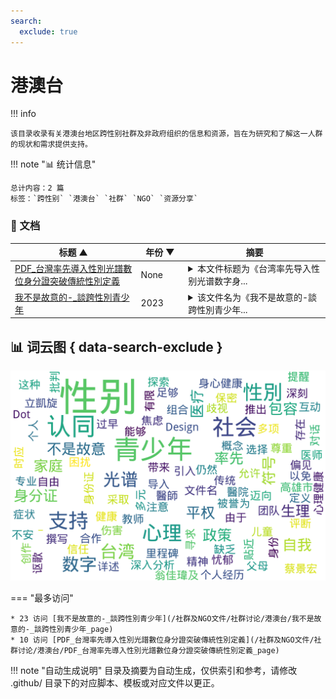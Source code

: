 ```yaml
---
search:
  exclude: true
---
```


# 港澳台


!!! info

    该目录收录有关港澳台地区跨性别社群及非政府组织的信息和资源，旨在为研究和了解这一人群的现状和需求提供支持。



!!! note "📊 统计信息"

    总计内容：2 篇
    标签：`跨性别` `港澳台` `社群` `NGO` `资源分享`



### 📄 文档

<table>
<thead><tr>
<th style="width: 40%" data-sortable="true" data-sort-direction="asc" data-sort-type="text">标题 ▲</th>
<th style="width: 15%" data-sortable="true" data-sort-direction="desc" data-sort-type="year">年份 ▼</th>
<th style="width: 45%">摘要</th>
</tr></thead>
<tbody>
<tr data-name="PDF_台灣率先導入性別光譜數位身分證突破傳統性別定義" data-year="None" data-date="2024-11-07 19:10:17">
                <td><a href="PDF_台灣率先導入性別光譜數位身分證突破傳統性別定義_page" class="md-button">PDF_台灣率先導入性別光譜數位身分證突破傳統性別定義</a></td>
                <td class="year-cell">None</td>
                <td class="description-cell"><details markdown>
                    <summary>本文件标题为《台湾率先导入性别光谱数字身...</summary>
                    <div class="description">
                        本文件标题为《台湾率先导入性别光谱数字身分证，突破传统性别定义》，由翁佳瑋及Dot Design团队合作创作。文件讨论了台湾在2040年推出的数字身份系统，该系统引入了性别光谱，允许个人在身份证上选择最贴近自己性别认同的符号或符号组合。讴歌这种变化带来的自由与自我表达的重要性，文中详述了许多关于性别认同的观点与个人经历，包括生理性别与性别认同的不同，以及这一变革如何影响社会对性别的理解。文件提到，由于缺乏社会对话，许多人对性别认同概念的理解仍然有限，这导致了深刻的社会偏见和歧视。同时，该政策被誉为迈向多元与平权的重要里程碑，旨在创造一个包容多样的社会氛围。
                        <br>年份：None
                        <br>收录日期：2024-11-07 19:10:17
                    </div>
                </details></td>
            </tr>
<tr data-name="我不是故意的-_談跨性別青少年" data-year="2023" data-date="2024-11-02 02:38:33">
                <td><a href="我不是故意的-_談跨性別青少年_page" class="md-button">我不是故意的-_談跨性別青少年</a></td>
                <td class="year-cell">2023</td>
                <td class="description-cell"><details markdown>
                    <summary>该文件名为《我不是故意的-談跨性別青少年...</summary>
                    <div class="description">
                        该文件名为《我不是故意的-談跨性別青少年》，由高雄市立凱旋醫院的蔡景宏醫師撰写，主要探讨跨性别青少年的心理发展及家庭支持的相关问题。文件深入分析了儿童在生理性别与心理性别不一致时，可能面临的心理困扰，包括忧郁、焦虑等症状。蔡医师提供了多项建议，提醒父母和教师在与跨性别青少年互动时应采取尊重与理解的态度，避免过早的评断和批判。同时强调了保密的重要性，以免对青少年的信任关系造成伤害。对于存在的精神健康问题，建议寻求专业的心理支持，并注意身心健康与性别肯定医疗的必要性，确保青少年在自我探索和认同的过程中能够获得足够的支持。
                        <br>年份：2023
                        <br>收录日期：2024-11-02 02:38:33
                    </div>
                </details></td>
            </tr>
</tbody>
</table>


## 📊 词云图 { data-search-exclude }

![词云图](abstracts_wordcloud.png)


<script>
const sortFunctions = {
    year: (a, b, direction) => {
        a = a === '未知' ? '0000' : a;
        b = b === '未知' ? '0000' : b;
        return direction === 'desc' ? b.localeCompare(a) : a.localeCompare(b);
    },
    count: (a, b, direction) => {
        const aNum = parseInt(a.match(/\d+/)?.[0] || '0');
        const bNum = parseInt(b.match(/\d+/)?.[0] || '0');
        return direction === 'desc' ? bNum - aNum : aNum - bNum;
    },
    text: (a, b, direction) => {
        return direction === 'desc' 
            ? b.localeCompare(a, 'zh-CN') 
            : a.localeCompare(b, 'zh-CN');
    }
};

document.addEventListener('DOMContentLoaded', function() {
    document.querySelectorAll('th[data-sortable="true"]').forEach(th => {
        th.style.cursor = 'pointer';
        th.addEventListener('click', () => sortTable(th));
        
        if (th.getAttribute('data-sort-direction')) {
            sortTable(th, true);
        }
    });
});

function sortTable(th, isInitial = false) {
    const table = th.closest('table');
    const tbody = table.querySelector('tbody');
    const colIndex = Array.from(th.parentNode.children).indexOf(th);
    
    // Store original rows with their sort values
    const rowsWithValues = Array.from(tbody.querySelectorAll('tr')).map(row => ({
        element: row,
        value: row.children[colIndex].textContent.trim(),
        html: row.innerHTML
    }));
    
    // Toggle or set initial sort direction
    const currentDirection = th.getAttribute('data-sort-direction');
    const direction = isInitial ? currentDirection : (currentDirection === 'desc' ? 'asc' : 'desc');
    
    // Update sort indicators
    th.closest('tr').querySelectorAll('th').forEach(header => {
        if (header !== th) {
            header.textContent = header.textContent.replace(/ [▼▲]$/, '');
            header.removeAttribute('data-sort-direction');
        }
    });
    
    th.textContent = th.textContent.replace(/ [▼▲]$/, '') + (direction === 'desc' ? ' ▼' : ' ▲');
    th.setAttribute('data-sort-direction', direction);
    
    // Get sort function based on column type
    const sortType = th.getAttribute('data-sort-type') || 'text';
    const sortFn = sortFunctions[sortType] || sortFunctions.text;
    
    // Sort rows
    rowsWithValues.sort((a, b) => sortFn(a.value, b.value, direction));
    
    // Clear and rebuild tbody
    tbody.innerHTML = '';
    rowsWithValues.forEach(row => {
        const tr = document.createElement('tr');
        tr.innerHTML = row.html;
        tbody.appendChild(tr);
    });
}

</script>
 

<div class="grid" markdown>

=== "最多访问"

    * 23 访问 [我不是故意的-_談跨性別青少年](/社群及NGO文件/社群讨论/港澳台/我不是故意的-_談跨性別青少年_page)
    * 10 访问 [PDF_台灣率先導入性別光譜數位身分證突破傳統性別定義](/社群及NGO文件/社群讨论/港澳台/PDF_台灣率先導入性別光譜數位身分證突破傳統性別定義_page)



</div>


!!! note "自动生成说明"
    目录及摘要为自动生成，仅供索引和参考，请修改 .github/ 目录下的对应脚本、模板或对应文件以更正。
